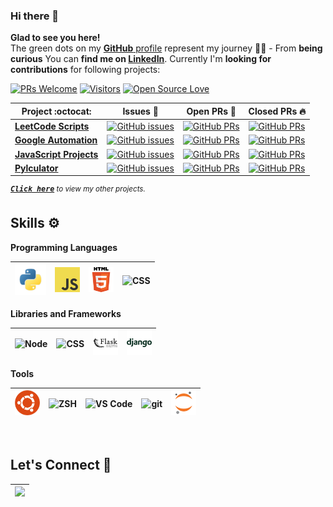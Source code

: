 ### Hi there 👋

**Glad to see you here!** <br> The green dots on my [**GitHub** profile](https://github.com/SebastianLezama?tab=repositories) represent my journey :running_man: - From **being curious** You can **find me on [LinkedIn](https://www.linkedin.com/in/vinitshahdeo/)**. Currently I'm **looking for contributions** for following projects:

[![PRs Welcome](https://img.shields.io/badge/PRs-welcome-brightgreen.svg?style=flat&logo=github)](https://github.com/SebastianLezama) [![Visitors](https://visitor-badge.glitch.me/badge?page_id=SebastianLezama.visitor-badge)](https://github.com/SebastianLezama) [![Open Source Love](https://badges.frapsoft.com/os/v2/open-source.svg?v=103)](https://github.com/SebastianLezama)

| Project :octocat:                                                          | Issues :bug:                                                                                                                                                                         | Open PRs :bell:                                                                                                                                                         | Closed PRs :fire:                                                                                                                                                                                                   |
| -------------------------------------------------------------------------- | ------------------------------------------------------------------------------------------------------------------------------------------------------------------------------------ | ----------------------------------------------------------------------------------------------------------------------------------------------------------------------- | ------------------------------------------------------------------------------------------------------------------------------------------------------------------------------------------------------------------- |
| [**LeetCode Scripts**](https://github.com/SebastianLezama/Scripts)         | [![GitHub issues](https://img.shields.io/github/issues/SebastianLezama/Scripts?color=green&logo=github&style=flat)](https://github.com/SebastianLezama/Scripts/issues)               | [![GitHub PRs](https://img.shields.io/github/issues-pr/SebastianLezama/Scripts?style=flat&logo=github)](https://github.com/SebastianLezama/Scripts/pulls)               | [![GitHub PRs](https://img.shields.io/github/issues-pr-closed/SebastianLezama/Scripts?style=flat&color=critical&logo=github)](https://github.com/SebastianLezama/Scripts/pulls?q=is%3Apr+is%3Aclosed)               |
| [**Google Automation**](https://github.com/SebastianLezama/GoogleCoursera) | [![GitHub issues](https://img.shields.io/github/issues/SebastianLezama/GoogleCoursera?color=green&logo=github&style=flat)](https://github.com/SebastianLezama/GoogleCoursera/issues) | [![GitHub PRs](https://img.shields.io/github/issues-pr/SebastianLezama/GoogleCoursera?style=flat&logo=github)](https://github.com/SebastianLezama/GoogleCoursera/pulls) | [![GitHub PRs](https://img.shields.io/github/issues-pr-closed/SebastianLezama/GoogleCoursera?style=flat&color=critical&logo=github)](https://github.com/SebastianLezama/GoogleCoursera/pulls?q=is%3Apr+is%3Aclosed) |
| [**JavaScript Projects**](https://github.com/SebastianLezama/ReactJS)      | [![GitHub issues](https://img.shields.io/github/issues/SebastianLezama/ReactJS?color=green&logo=github&style=flat)](https://github.com/SebastianLezama/ReactJS/issues)               | [![GitHub PRs](https://img.shields.io/github/issues-pr/SebastianLezama/ReactJS?style=flat&logo=github)](https://github.com/SebastianLezama/ReactJS/pulls)               | [![GitHub PRs](https://img.shields.io/github/issues-pr-closed/SebastianLezama/ReactJS?style=flat&color=critical&logo=github)](https://github.com/SebastianLezama/ReactJS/pulls?q=is%3Apr+is%3Aclosed)               |
| [**Pylculator**](https://github.com/SebastianLezama/Calc)                  | [![GitHub issues](https://img.shields.io/github/issues/SebastianLezama/Calc?color=green&logo=github&style=flat)](https://github.com/SebastianLezama/Calc/issues)                     | [![GitHub PRs](https://img.shields.io/github/issues-pr/SebastianLezama/Calc?style=flat&logo=github)](https://github.com/SebastianLezama/Calc/pulls)                     | [![GitHub PRs](https://img.shields.io/github/issues-pr-closed/SebastianLezama/Calc?style=flat&color=critical&logo=github)](https://github.com/SebastianLezama/Calc/pulls?q=is%3Apr+is%3Aclosed)                     |

<sup><kbd>**_[Click here](https://github.com/SebastianLezama)_**</kbd> _to view my other projects.</sup>_ <br>

## Skills ⚙️

**Programming Languages**

| <img title="Python" alt="Python" width="50px" src="https://raw.githubusercontent.com/github/explore/master/topics/python/python.png" /> | <img alt="JS" title="JavaScript" width="40px" src="https://raw.githubusercontent.com/github/explore/master/topics/javascript/javascript.png"> | <img title="HTML" alt="HTML" width="40px" src="https://raw.githubusercontent.com/github/explore/80688e429a7d4ef2fca1e82350fe8e3517d3494d/topics/html/html.png"> | <img title="CSS" alt="CSS" width="50px" src="https://avatars1.githubusercontent.com/u/1517864?s=200&v=4"> |
| --------------------------------------------------------------------------------------------------------------------------------------- | --------------------------------------------------------------------------------------------------------------------------------------------- | --------------------------------------------------------------------------------------------------------------------------------------------------------------- | --------------------------------------------------------------------------------------------------------- |

**Libraries and Frameworks**

| <img title="Node" alt="Node" width="40px" src="https://icon-library.com/images/node-js-icon/node-js-icon-8.jpg"> | <img title="CSS" alt="CSS" width="60px" src="https://vav.com.mk/wp-content/uploads/2020/12/reactjs1.png"> | <img title="Flask" alt="Flask" width="40px" src="https://raw.githubusercontent.com/github/explore/master/topics/flask/flask.png"> | <img title="Django" alt="Django" width="40px" src="https://raw.githubusercontent.com/github/explore/master/topics/django/django.png"> |
| ---------------------------------------------------------------------------------------------------------------- | --------------------------------------------------------------------------------------------------------- | --------------------------------------------------------------------------------------------------------------------------------- | ------------------------------------------------------------------------------------------------------------------------------------- |

**Tools**

| <img title="Ubuntu" alt="Ubuntu" width="40px" src="https://raw.githubusercontent.com/github/explore/master/topics/ubuntu/ubuntu.png"> | <img title="ZSH" alt="ZSH" width="40px" src="https://s3.amazonaws.com/ohmyzsh/oh-my-zsh-logo.png"> | <img title="VS Code" alt="VS Code" width="40px" src="https://img.icons8.com/fluent/48/000000/visual-studio-code-2019.png"> | <img title="git" alt="git" width="40px" src="https://avatars3.githubusercontent.com/u/18133?s=200&v=4"> | <img title="Jupyter Notebook" background-color="white" alt="Jupyter" width="40px" src="https://raw.githubusercontent.com/github/explore/master/topics/jupyter-notebook/jupyter-notebook.png"> |
| ------------------------------------------------------------------------------------------------------------------------------------- | -------------------------------------------------------------------------------------------------- | -------------------------------------------------------------------------------------------------------------------------- | ------------------------------------------------------------------------------------------------------- | --------------------------------------------------------------------------------------------------------------------------------------------------------------------------------------------- |

<br>

## Let's Connect :handshake:

| <a href="https://www.linkedin.com/in/sebastian-lezama-89a7851b2/"><img src="https://cdn2.iconfinder.com/data/icons/social-media-2285/512/1_Linkedin_unofficial_colored_svg-128.png" width="40"></a> |
| --------------------------------------------------------------------------------------------------------------------------------------------------------------------------------------------------- |
